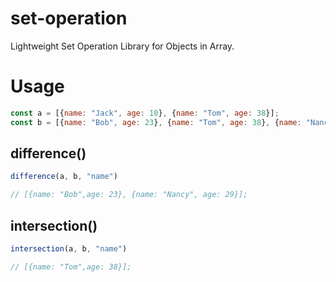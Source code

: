 # set-operation
Lightweight Set Operation Library for Objects in Array.

# Usage

```js
const a = [{name: "Jack", age: 10}, {name: "Tom", age: 38}];
const b = [{name: "Bob", age: 23}, {name: "Tom", age: 38}, {name: "Nancy", age: 29}];
```

## difference()

```typescript
difference(a, b, "name")

// [{name: "Bob",age: 23}, {name: "Nancy", age: 29}];
```

## intersection()

```typescript
intersection(a, b, "name")

// [{name: "Tom",age: 38}];
```
